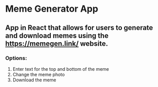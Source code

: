 # Meme Generator App

## App in React that allows for users to generate and download memes using the https://memegen.link/ website.

### Options:

1. Enter text for the top and bottom of the meme
2. Change the meme photo
3. Download the meme
